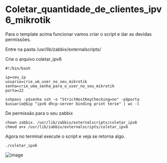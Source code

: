 # Coletar_quantidade_de_clientes_ipv6_mikrotik

Para o template acima funcionar vamos criar o script e dar as devidas permissões.

Entre na pasta /usr/lib/zabbix/externalscripts/ 

Crie o arquivo coletar_ipv6

    #!/bin/bash

    ip=seu_ip
    usuario=crie_um_user_no_seu_mikrotik
    senha=crie_uma_senha_para_o_user_no_seu_mikrotik
    porta=22

    sshpass -p$senha ssh -o "StrictHostKeyChecking=no" -p$porta $usuario@$ip "ipv6 dhcp-server binding print terse" | wc -l
De permissão para o seu zabbix

    chown zabbix. /usr/lib/zabbix/externalscripts/coletar_ipv6
    chmod a+x /usr/lib/zabbix/externalscripts/coletar_ipv6
Agora no terminal execute o script e veja se retorna algo.

    ./coletar_ipv6
![image](https://user-images.githubusercontent.com/94009104/236940404-9ed894d7-4fbf-4288-b625-7ea750d77668.png)
